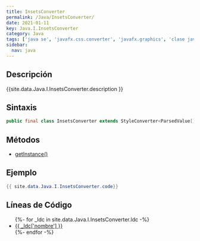 ```yaml
---
title: InsetsConverter
permalink: /Java/InsetsConverter/
date: 2021-01-11
key: Java.I.InsetsConverter
category: Java
tags: ['java se', 'javafx.css.converter', 'javafx.graphics', 'clase java', 'Java 9']
sidebar: 
  nav: java
---
```


## Descripción
{{site.data.Java.I.InsetsConverter.description }}

## Sintaxis
~~~java
public final class InsetsConverter extends StyleConverter<ParsedValue[],Insets>
~~~

## Métodos
* [getInstance()](/Java/InsetsConverter/getInstance)

## Ejemplo
~~~java
{{ site.data.Java.I.InsetsConverter.code}}
~~~

## Líneas de Código
<ul>
{%- for _ldc in site.data.Java.I.InsetsConverter.ldc -%}
   <li>
       <a href="{{_ldc['url'] }}">{{ _ldc['nombre'] }}</a>
   </li>
{%- endfor -%}
</ul>
